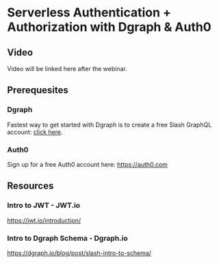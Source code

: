 # Serverless Authentication + Authorization with Dgraph & Auth0

## Video

Video will be linked here after the webinar.

## Prerequesites

### Dgraph
Fastest way to get started with Dgraph is to create a free Slash GraphQL account: [click here](https://slash.dgraph.io).

### Auth0

Sign up for a free Auth0 account here: https://auth0.com


## Resources
### Intro to JWT - JWT.io
https://jwt.io/introduction/

### Intro to Dgraph Schema - Dgraph.io
https://dgraph.io/blog/post/slash-intro-to-schema/
